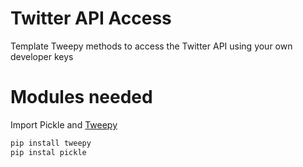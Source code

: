 # Twitter API Access
Template Tweepy methods to access the Twitter API using your own developer keys

# Modules needed
Import Pickle and [Tweepy](https://github.com/tweepy/tweepy)
``` bash
pip install tweepy
pip instal pickle
```
